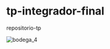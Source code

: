 # tp-integrador-final
repositorio-tp

![bodega_4](https://user-images.githubusercontent.com/84943390/230725952-f755d4a1-e24a-4803-8df1-b931d89ef35f.png)
